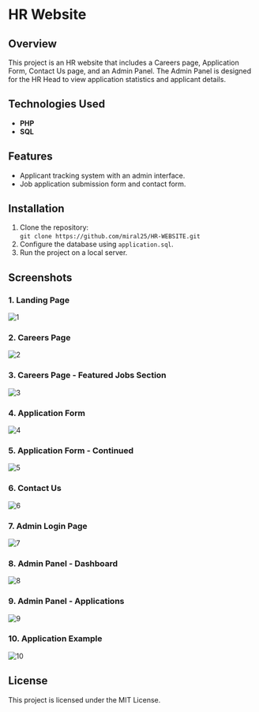 # HR Website

## Overview
This project is an HR website that includes a Careers page, Application Form, Contact Us page, and an Admin Panel. The Admin Panel is designed for the HR Head to view application statistics and applicant details.

## Technologies Used
- **PHP**
- **SQL**

## Features
- Applicant tracking system with an admin interface.
- Job application submission form and contact form.

## Installation
1. Clone the repository:  
   `git clone https://github.com/miral25/HR-WEBSITE.git`
2. Configure the database using `application.sql`.
3. Run the project on a local server.

## Screenshots

### 1. Landing Page
![1](https://user-images.githubusercontent.com/29537650/87233521-f98e4880-c3e5-11ea-9c2b-cb269bf85202.png)

### 2. Careers Page
![2](https://user-images.githubusercontent.com/29537650/87233527-057a0a80-c3e6-11ea-9973-01ee301819d5.png)

### 3. Careers Page - Featured Jobs Section
![3](https://user-images.githubusercontent.com/29537650/87233531-0c088200-c3e6-11ea-9657-569dc024a000.png)

### 4. Application Form
![4](https://user-images.githubusercontent.com/29537650/87233532-0dd24580-c3e6-11ea-9611-6ae522abe767.png)

### 5. Application Form - Continued
![5](https://user-images.githubusercontent.com/29537650/87233533-0e6adc00-c3e6-11ea-80d1-0ca303780955.png)

### 6. Contact Us
![6](https://user-images.githubusercontent.com/29537650/87233534-0f9c0900-c3e6-11ea-83f7-a463280ef037.png)

### 7. Admin Login Page
![7](https://user-images.githubusercontent.com/29537650/87233537-11fe6300-c3e6-11ea-979a-959d32d080f2.png)

### 8. Admin Panel - Dashboard
![8](https://user-images.githubusercontent.com/29537650/87233540-1296f980-c3e6-11ea-9411-49b72a507994.png)

### 9. Admin Panel - Applications
![9](https://user-images.githubusercontent.com/29537650/87233541-13c82680-c3e6-11ea-8457-43fa5d09505d.png)

### 10. Application Example
![10](https://user-images.githubusercontent.com/29537650/87233542-1460bd00-c3e6-11ea-8865-c4a1c002dc44.png)

## License
This project is licensed under the MIT License.

